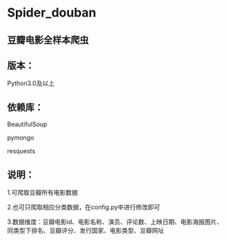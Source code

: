 # Spider_douban
## 豆瓣电影全样本爬虫

## 版本：

Python3.0及以上

## 依赖库：

BeautifulSoup

pymongo

resquests

## 说明：

1.可爬取豆瓣所有电影数据

2.也可只爬取相应分类数据，在config.py中进行修改即可

3.数据维度：豆瓣电影id、电影名称、演员、评论数、上映日期、电影海报图片、同类型下排名、豆瓣评分、发行国家、电影类型、豆瓣网址
